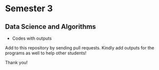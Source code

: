 # Semester 3
## Data Science and Algorithms

- Codes with outputs

Add to this repository by sending pull requests.
Kindly add outputs for the programs as well to help other students!

Thank you!
